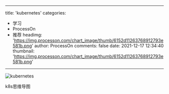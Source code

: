 
---
title: 'kubernetes'
categories: 
 - 学习
 - ProcessOn
 - 推荐
headimg: 'https://img.processon.com/chart_image/thumb/6152d11263768912793e581b.png'
author: ProcessOn
comments: false
date: 2021-12-17 12:34:40
thumbnail: 'https://img.processon.com/chart_image/thumb/6152d11263768912793e581b.png'
---

<div>   
<img class="thumb" alt="kubernetes" src="https://img.processon.com/chart_image/thumb/6152d11263768912793e581b.png" referrerpolicy="no-referrer">
<p>k8s思维导图</p>  
</div>
            